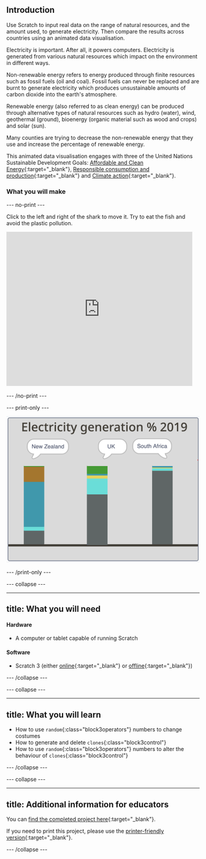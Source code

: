 ## Introduction

Use Scratch to input real data on the range of natural resources, and the amount used, to generate electricity. Then compare the results across countries using an animated data visualisation. 

Electricity is important. After all, it powers computers. Electricity is generated from various natural resources which impact on the environment in different ways.

Non-renewable energy refers to energy produced through finite resources such as fossil fuels (oil and coal). Fossil fuels can never be replaced and are burnt to generate electricity which produces unsustainable amounts of carbon dioxide into the earth's atmosphere. 

Renewable energy (also referred to as clean energy) can be produced through alternative types of natural resources such as hydro (water), wind, geothermal (ground), bioenergy (organic material such as wood and crops) and solar (sun). 

Many counties are trying to decrease the non-renewable energy that they use and increase the percentage of renewable energy. 

This animated data visualisation engages with three of the United Nations Sustainable Development Goals: [Affordable and Clean Energy](https://www.undp.org/content/undp/en/home/sustainable-development-goals/goal-7-affordable-and-clean-energy.html){:target="_blank"}, [Responsible consumption and production](https://www.undp.org/content/undp/en/home/sustainable-development-goals/goal-12-responsible-consumption-and-production.html){:target="\_blank"} and [Climate action](https://www.undp.org/content/undp/en/home/sustainable-development-goals/goal-13-climate-action.html){:target="_blank"}. 


### What you will make

--- no-print ---

Click to the left and right of the shark to move it. Try to eat the fish and avoid the plastic pollution.

<div class="scratch-preview">
<iframe src="https://scratch.mit.edu/projects/426082053/embed" allowtransparency="true" width="485" height="402" frameborder="0" scrolling="no" allowfullscreen></iframe>
</div>

--- /no-print ---

--- print-only ---

![Complete project](images/complete.png)

--- /print-only ---

--- collapse ---

---
title: What you will need
---
#### Hardware

+ A computer or tablet capable of running Scratch

#### Software

+ Scratch 3 (either [online](https://scratch.mit.edu/){:target="_blank"} or [offline](https://scratch.mit.edu/download){:target="_blank"})

--- /collapse ---

--- collapse ---

---
title: What you will learn
---

+ How to use `random`{:class="block3operators"} numbers to change costumes
+ How to generate and delete `clones`{:class="block3control"} 
+ How to use `random`{:class="block3operators"} numbers to alter the behaviour of `clones`{:class="block3control"}

--- /collapse ---

--- collapse ---

---
title: Additional information for educators
---

You can [find the completed project here](http://rpf.io/p/en/save-the-shark-get){:target="_blank"}.

If you need to print this project, please use the [printer-friendly version](https://projects.raspberrypi.org/en/projects/save-the-shark/print){:target="_blank"}.

--- /collapse ---
